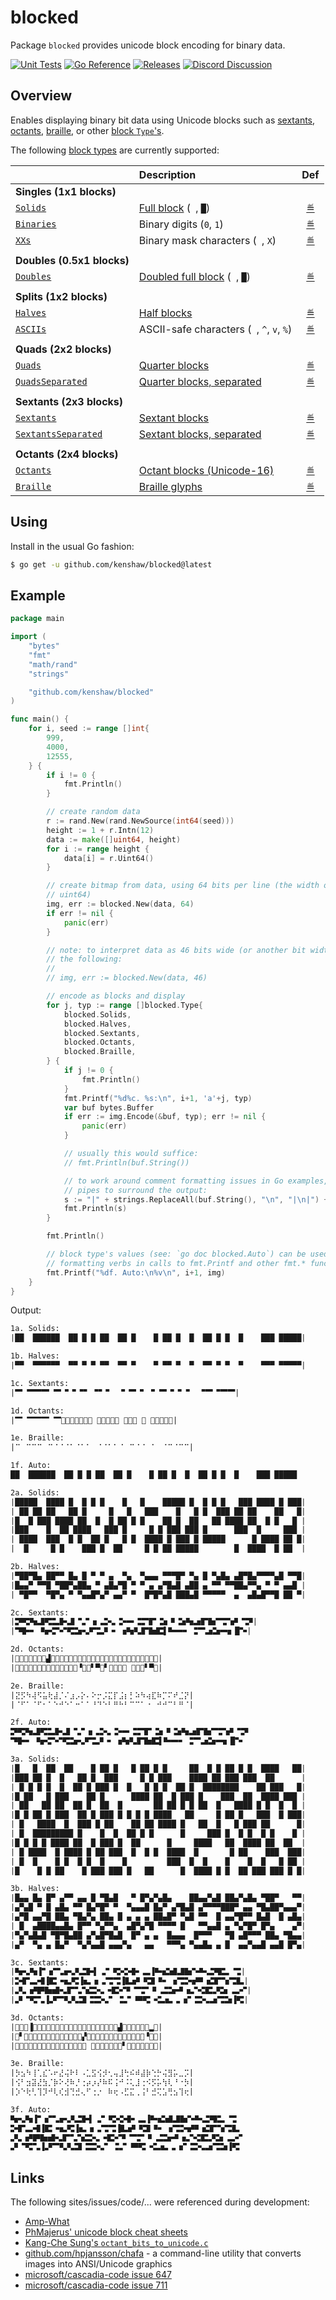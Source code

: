 # blocked

Package `blocked` provides unicode block encoding for binary data.

[![Unit Tests][blocked-ci-status]][blocked-ci]
[![Go Reference][goref-blocked-status]][goref-blocked]
[![Releases][release-status]][Releases]
[![Discord Discussion][discord-status]][discord]

[blocked-ci]: https://github.com/kenshaw/blocked/actions/workflows/test.yml "Test CI"
[blocked-ci-status]: https://github.com/kenshaw/blocked/actions/workflows/test.yml/badge.svg "Test CI"
[goref-blocked]: https://pkg.go.dev/github.com/kenshaw/blocked "Go Reference"
[goref-blocked-status]: https://pkg.go.dev/badge/github.com/kenshaw/blocked.svg "Go Reference"
[release-status]: https://img.shields.io/github/v/release/kenshaw/blocked?display_name=tag&sort=semver "Latest Release"
[discord]: https://discord.gg/WDWAgXwJqN "Discord Discussion"
[discord-status]: https://img.shields.io/discord/829150509658013727.svg?label=Discord&logo=Discord&colorB=7289da&style=flat-square "Discord Discussion"
[releases]: https://github.com/kenshaw/blocked/releases "Releases"

## Overview

Enables displaying binary bit data using Unicode blocks such as [sextants][],
[octants][], [braille][], or other [block `Type`'s][b-type].

The following [block types][b-type] are currently supported:

|                               | Description                                |            Def            |
| :---------------------------- | :----------------------------------------- | :-----------------------: |
| **Singles (1x1 blocks)**      |                                            |                           |
| [`Solids`][b-type]            | [Full block][solids] (` `, `█`)            |       [≝][b-solids]       |
| [`Binaries`][b-type]          | Binary digits (`0`, `1`)                   |      [≝][b-binaries]      |
| [`XXs`][b-type]               | Binary mask characters (` `, `X`)          |        [≝][b-xxs]         |
|                               |                                            |                           |
| **Doubles (0.5x1 blocks)**    |                                            |                           |
| [`Doubles`][b-type]           | [Doubled full block][solids] (` `, `█`)    |       [≝][b-solids]       |
|                               |                                            |                           |
| **Splits (1x2 blocks)**       |                                            |                           |
| [`Halves`][b-type]            | [Half blocks][halves]                      |       [≝][b-halves]       |
| [`ASCIIs`][b-type]            | ASCII-safe characters (` `, `^`, `v`, `%`) |       [≝][b-asciis]       |
|                               |                                            |                           |
| **Quads (2x2 blocks)**        |                                            |                           |
| [`Quads`][b-type]             | [Quarter blocks][quads]                    |       [≝][b-quads]        |
| [`QuadsSeparated`][b-type]    | [Quarter blocks, separated][quads-sep]     |  [≝][b-quads-separated]   |
|                               |                                            |                           |
| **Sextants (2x3 blocks)**     |                                            |                           |
| [`Sextants`][b-type]          | [Sextant blocks][sextants]                 |      [≝][b-sextants]      |
| [`SextantsSeparated`][b-type] | [Sextant blocks, separated][sextants-sep]  | [≝][b-sextants-separated] |
|                               |                                            |                           |
| **Octants (2x4 blocks)**      |                                            |                           |
| [`Octants`][b-type]           | [Octant blocks (Unicode-16)][octants]      |      [≝][b-octants]       |
| [`Braille`][b-type]           | [Braille glyphs][braille]                  |      [≝][b-braille]       |

[solids]: https://www.amp-what.com/unicode/search/full%20block
[halves]: https://www.amp-what.com/unicode/search/half%20block
[quads]: https://www.amp-what.com/unicode/search/quarter%20block
[quads-sep]: https://www.amp-what.com/unicode/search/quad%20separated
[sextants]: https://www.amp-what.com/unicode/search/sextants
[sextants-sep]: https://www.amp-what.com/unicode/search/sextants%20separated
[octants]: https://www.amp-what.com/unicode/search/octants
[braille]: https://www.amp-what.com/unicode/search/braille
[b-type]: https://pkg.go.dev/github.com/kenshaw/blocked#Type
[b-solids]: https://pkg.go.dev/github.com/kenshaw/blocked#SolidsRunes
[b-binaries]: https://pkg.go.dev/github.com/kenshaw/blocked#BinariesRunes
[b-xxs]: https://pkg.go.dev/github.com/kenshaw/blocked#XXsRunes
[b-halves]: https://pkg.go.dev/github.com/kenshaw/blocked#HalvesRunes
[b-asciis]: https://pkg.go.dev/github.com/kenshaw/blocked#ASCIIsRunes
[b-quads]: https://pkg.go.dev/github.com/kenshaw/blocked#QuadsRunes
[b-quads-separated]: https://pkg.go.dev/github.com/kenshaw/blocked#QuadsSeparatedRunes
[b-sextants]: https://pkg.go.dev/github.com/kenshaw/blocked#SextantsRunes
[b-sextants-separated]: https://pkg.go.dev/github.com/kenshaw/blocked#SextantsSeparatedRunes
[b-octants]: https://pkg.go.dev/github.com/kenshaw/blocked#OctantsRunes
[b-braille]: https://pkg.go.dev/github.com/kenshaw/blocked#BrailleRunes

## Using

Install in the usual Go fashion:

```sh
$ go get -u github.com/kenshaw/blocked@latest
```

## Example

```go
package main

import (
	"bytes"
	"fmt"
	"math/rand"
	"strings"

	"github.com/kenshaw/blocked"
)

func main() {
	for i, seed := range []int{
		999,
		4000,
		12555,
	} {
		if i != 0 {
			fmt.Println()
		}

		// create random data
		r := rand.New(rand.NewSource(int64(seed)))
		height := 1 + r.Intn(12)
		data := make([]uint64, height)
		for i := range height {
			data[i] = r.Uint64()
		}

		// create bitmap from data, using 64 bits per line (the width of
		// uint64)
		img, err := blocked.New(data, 64)
		if err != nil {
			panic(err)
		}

		// note: to interpret data as 46 bits wide (or another bit width) do
		// the following:
		//
		// img, err := blocked.New(data, 46)

		// encode as blocks and display
		for j, typ := range []blocked.Type{
			blocked.Solids,
			blocked.Halves,
			blocked.Sextants,
			blocked.Octants,
			blocked.Braille,
		} {
			if j != 0 {
				fmt.Println()
			}
			fmt.Printf("%d%c. %s:\n", i+1, 'a'+j, typ)
			var buf bytes.Buffer
			if err := img.Encode(&buf, typ); err != nil {
				panic(err)
			}

			// usually this would suffice:
			// fmt.Println(buf.String())

			// to work around comment formatting issues in Go examples, add
			// pipes to surround the output:
			s := "|" + strings.ReplaceAll(buf.String(), "\n", "|\n|") + "|"
			fmt.Println(s)
		}

		fmt.Println()

		// block type's values (see: `go doc blocked.Auto`) can be used as
		// formatting verbs in calls to fmt.Printf and other fmt.* funcs:
		fmt.Printf("%df. Auto:\n%v\n", i+1, img)
	}
}
```

Output:

```txt
1a. Solids:
|██  ██████  ██ █ █ ██  ██ █    █ ██ █  █  ██ █ █  █    ███ █████|

1b. Halves:
|▀▀  ▀▀▀▀▀▀  ▀▀ ▀ ▀ ▀▀  ▀▀ ▀    ▀ ▀▀ ▀  ▀  ▀▀ ▀ ▀  ▀    ▀▀▀ ▀▀▀▀▀|

1c. Sextants:
|🬂 🬂🬂🬂 🬂🬁🬁🬁🬀🬁🬀🬀 🬁🬁🬀🬀🬁 🬂🬁🬁 🬀 🬁🬂🬁🬂🬂|

1d. Octants:
|🮂 🮂🮂🮂 🮂𜺫𜺫𜺫𜺨𜺫𜺨𜺨 𜺫𜺫𜺨𜺨𜺫 🮂𜺫𜺫 𜺨 𜺫🮂𜺫🮂🮂|

1e. Braille:
|⠉⠀⠉⠉⠉⠀⠉⠈⠈⠈⠁⠈⠁⠁⠀⠈⠈⠁⠁⠈⠀⠉⠈⠈⠀⠁⠀⠈⠉⠈⠉⠉|

1f. Auto:
██  ██████  ██ █ █ ██  ██ █    █ ██ █  █  ██ █ █  █    ███ █████

2a. Solids:
|█████  ████ █  █ █ █    █   █    █████ █  █ █ █   ███ ████ █ ███|
| ██ ██ ██   ██ █     █   █   ███    █   █ █  ███ ██ ██    ██   █|
|█  █ ███ ████ ██  █  █ ██ █ █    ██ █  ██   ██ ████ ██  █ █   █ |
|███    █  ██ ████   ███ █     █ █ ███ ███ █      ███  █     ███ |
| ████  ███  █ █  ██ █   █ █  ████ █ ███ █ █████      █ ████ ██ █|
|  █     █ █    ███ █  ██     █ █ ██ █████        █  ████  █ ██  |

2b. Halves:
|▀██▀█▄ ██▀▀ █▄ █ ▀ ▀ ▄  ▀▄  ▀▄▄▄ ▀▀▀█▀ ▀▄ █ ▀▄█▄ ▄█▀█▄▀▀▀▀▄█ ▀▀█|
|█▄▄▀ ▀▀█ ▀██▀▄██▄ ▀ ▄█▄▀█ ▀ ▀ ▄ ▄▀█▄█ ▄██ ▄ ▀▀ ▀▀██▄▀▀▄ ▀ ▀ ▄▄█ |
| ▀█▀▀  ▀█▀▄ ▀ ▀▄▄█▀▄▀ ▄▄▀ ▀  █▀█▀▄█ ███▄█ ▀▀▀▀▀  ▄  ▄█▄█▀▀█ ██ ▀|

2c. Sextants:
|🬙🬥🬪🬷🬥🬮🬛🬷🬁🬑🬦🬞🬗🬏🬗🬋🬠🬒🬕🬠🬓🬄🬶🬪🬵🬕🬺🬂🬒🬜🬁🬙|
|🬊🬛🬃🬉🬚🬒🬅🬥🬶🬢🬆🬮🬄🬃🬦🬪🬣🬕🬺🬴▌🬌🬋🬃🬠🬂🬵🬶🬋🬓█🬈|

2d. Octants:
|𜷆𜵘𜴤𜶦𜴟𜷛𜶍▟𜴷𜴋𜷓𜵑𜵌𜴉𜴑𜵁𜵓𜶾𜵊𜷍𜵈𜴺𜴰𜴤𜶤𜷂𜴴𜴸𜴌𜴖𜶭𜵍|
|𜺫𜴂𜺨𜺫𜴂𜴀𜺨𜴄𜴈𜴄𜺨𜴆𜺨𜺨▝𜴅𜴄▘▀𜴇▘🮂🮂𜺨𜴃 𜴈𜴈🮂▘▀𜺫|

2e. Braille:
|⣝⡫⠳⢼⠫⣥⢗⣼⡈⠌⣰⡠⡕⠄⠕⡒⡨⣍⡏⣨⡆⡃⠵⠳⢴⣏⠷⡉⠍⠞⣈⡝|
|⠈⠋⠁⠈⠋⠂⠁⠑⠚⠑⠁⠒⠁⠁⠘⠙⠑⠃⠛⠓⠃⠉⠉⠁⠐⠀⠚⠚⠉⠃⠛⠈|

2f. Auto:
🬙🬥🬪🬷🬥🬮🬛🬷🬁🬑🬦🬞🬗🬏🬗🬋🬠🬒🬕🬠🬓🬄🬶🬪🬵🬕🬺🬂🬒🬜🬁🬙
🬊🬛🬃🬉🬚🬒🬅🬥🬶🬢🬆🬮🬄🬃🬦🬪🬣🬕🬺🬴▌🬌🬋🬃🬠🬂🬵🬶🬋🬓█🬈

3a. Solids:
|█   █  ██  ██    █ ██ █   █ ██ █ █     ██  █ █ ██ █ █  ████   ██|
|███ ██ █  █   ██ █  ███     █ █ ███    ████ ██ ███ ███  ██      |
| █ █ █ █  █  ██ █ ███ █  █   █ █ █  ██ █  ████████    ██ ███   █|
|█ ██   █ ███    ██ █      ████ ██  █ ███ █    ███  ██  ████ ███ |
| ██   ██ ██  ██ █  ██  █       ██ ██ █ █ ██  █   ████ █ █  █  █ |
|█ █ ██ █ ███  ██ █ ███ █ █ █ █ ████   ██     █ ██ █   ███  █ ███|
| █   ████  █  ███ █ ██    ██ ██ ████ █   ██  █   █ ███ ██      █|
| █  █████████ █    █  █  ██ █ █      █     ███ █  █ █  █ █    █ |
|█ █ █ █ ████ ██  █ ███ █  ██      █     ████   ██  ████ ██  ██  |
| █ ████  █ ████ █ ██ ███  █  █ █  ████  █       █ ██    ███  ███|
| █  █    █ █  █ █  █    █         ███  █  █    █    █  █   █ ██ |
|█    █ █ ██    █ ███ ███ █   ██      █  ████ █ █  ██ ███ ███ █ █|

3b. Halves:
|█▄▄ █▄ █▀ ▄▀▀ ▄▄ █ ▀█▄█   ▀ █▀▄▀▄█▄    ██▄▄▀▄█ ██▄▀▄█▄ ▀██▀   ▀▀|
|▄▀▄█ ▀ █ ▄█▄ ▀▀ █▄▀█▀ ▀  ▀▄▄▄█ █▄▀ ▄▀█▄█ ▄▀▀▀▀███▀ ▄▄ ▀█▄██▀▄▄▄▀|
|▄▀█ ▄▄▀█ ██▄ ▀█▄▀▄ ██▄ █ ▄ ▄ ▄ ██▄█▀ ▀▄█ ▀▀  █ ▄▄▀█▀▀ █▄█  █ ▄█▄|
| █  ▄████▄▄█▄ █▀▀ ▀▄▀▀▄  ▄█▀▄▀█ ▀▀▀▀ █   ▀▀▄▄█ ▄ ▀▄▀█▀ █▀▄    ▄▀|
|▀▄▀▄█▄█ ▀█▀█▄██ ▄▀▄█▀█▄█  █▀ ▄ ▄  █▄▄▄  █▀▀▀   ▀█ ▄█▀▀▀ ██▄ ▀█▄▄|
|▄▀  ▀▄ ▄ █▄▀  ▀▄▀▄▄█ ▄▄▄▀▄   ▄▄   ▀▀▀▄ ▀▄▄█▄ ▄ █  ▄▄▀▄▄█ ▄▄█ █▀▄|

3c. Sextants:
|🬪🬢🬪▐🬀🬔🬟🬚🬘🬯🬛▌🬞🬀🬥🬤🬫🬃🬭▐🬌🬳🬻🬷🬺🬈🬌🬯🬬🬮 🬡|
|🬗🬕🬭🬫▐🬴🬇🬱🬥▐🬱🬦🬞🬡🬡▐🬲🬜🬉🬸🬉🬃🬦🬡🬗🬜🬄🬳🬕🬧🬡🬲|
|🬘🬏🬜🬝🬺🬻🬢🬕🬟🬧🬰🬢🬇🬴🬅🬄🬂🬒🬉 🬯🬶🬍🬦🬑🬤🬴🬘🬶 🬭🬅|
|🬘🬁🬥🬟▐🬘🬂🬣🬣🬸🬠🬰🬢🬀🬠🬑 🬎🬥🬇🬮🬱🬞🬦🬀🬰🬢🬵🬡🬶▐🬥|

3d. Octants:
|𜵞𜷏𜴤▐𜵱𜷁𜴙𜴔𜷅𜶞𜴕𜴍𜴘𜶬𜷒𜶔𜵟𜵴𜶜𜷕𜵽𜴭𜴵▟𜵮𜵹𜵂𜶞𜷚𜵢▂𜵔|
|𜶔▘𜷗𜷣𜷅𜷘𜴷𜵮𜴑𜶊𜴴𜴿𜵸𜵩𜵙▞𜴴𜴮𜶑𜴈𜴚𜶁𜷕𜵸𜴞𜵘𜵢𜶚𜶅▝𜴃𜵞|
|𜵚𜴄𜶍𜵵𜶘𜵜𜴈𜶅𜶆𜷙𜵻𜶹𜶀𜴂𜵸𜴽 𜴴𜶌𜴘𜶲𜶾𜺠𜶑▘𜶹𜶃𜷌𜵿𜷏𜶘𜶌|

3e. Braille:
|⡳⣢⠳⢸⢁⣎⠡⠖⣜⢬⠗⠇⠠⣁⣫⢪⡺⢂⢤⣸⢓⠮⠾⣼⡷⢑⡓⢬⣻⡥⣀⡩|
|⢪⠃⣲⣽⣜⣳⡈⡷⠕⢜⠷⡘⢐⡴⡰⡜⠷⠯⢨⠚⠨⢅⣸⢐⠪⡫⡥⢳⢇⠘⠐⡳|
|⡱⠑⢗⢃⢹⡹⠚⢇⢎⣺⢙⣚⢄⠋⢐⡐⠀⠷⢖⠠⣋⣍⢀⢨⠃⣚⢍⣡⢛⣢⢹⢖|

3f. Auto:
🬪🬢🬪▐🬀🬔🬟🬚🬘🬯🬛▌🬞🬀🬥🬤🬫🬃🬭▐🬌🬳🬻🬷🬺🬈🬌🬯🬬🬮 🬡
🬗🬕🬭🬫▐🬴🬇🬱🬥▐🬱🬦🬞🬡🬡▐🬲🬜🬉🬸🬉🬃🬦🬡🬗🬜🬄🬳🬕🬧🬡🬲
🬘🬏🬜🬝🬺🬻🬢🬕🬟🬧🬰🬢🬇🬴🬅🬄🬂🬒🬉 🬯🬶🬍🬦🬑🬤🬴🬘🬶 🬭🬅
🬘🬁🬥🬟▐🬘🬂🬣🬣🬸🬠🬰🬢🬀🬠🬑 🬎🬥🬇🬮🬱🬞🬦🬀🬰🬢🬵🬡🬶▐🬥
```

## Links

The following sites/issues/code/... were referenced during development:

- [Amp-What](https://www.amp-what.com/unicode/search/blocks)
- [PhMajerus' unicode block cheat sheets](https://github.com/PhMajerus/Documents/blob/main/CheatSheets/Blocks%20tables.txt)
- [Kang-Che Sung's `octant_bits_to_unicode.c`](https://gitlab.com/-/snippets/3710003)
- [github.com/hpjansson/chafa](https://github.com/hpjansson/chafa) - a command-line utility that converts images into ANSI/Unicode graphics
- [microsoft/cascadia-code issue 647](https://github.com/microsoft/cascadia-code/issues/647)
- [microsoft/cascadia-code issue 711](https://github.com/microsoft/cascadia-code/issues/711)
